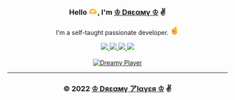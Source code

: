 <h3 align="center">Hello <img width="4%" src="https://github.com/microsoft/fluentui-emoji/blob/main/assets/Heart%20hands/Default/3D/heart_hands_3d_default.png?raw=true">, I'm <a href="https://github.com/Dreamyplayer/">♔ Dяεαмү ♔<a> ✌️</h3>

<p align="center">I'm a self-taught passionate developer. <img width="4%" src="https://github.com/microsoft/fluentui-emoji/blob/main/assets/Crossed%20fingers/Default/3D/crossed_fingers_3d_default.png?raw=true"></p>

<p align="center">
<a href="https://github.com/Dreamyplayer/">
  <img height="50%" width="auto" src ="https://github-readme-stats.vercel.app/api?username=Dreamyplayer&show_icons=true&count_private=true&theme=algolia&hide_border=true&hide=issues,contribs&text_color=bcbcbc&bg_color=00000000" />
  <img height="50%" width="auto" src ="https://github-readme-stats.vercel.app/api/top-langs/?username=Dreamyplayer&layout=compact&hide_border=true&theme=codeSTACKr&text_color=bcbcbc&bg_color=00000000&langs_count=6&hide=jupyter%20notebook,tex,css,php" />
  <img src ="https://github-readme-streak-stats.herokuapp.com?user=Dreamyplayer&theme=algolia&hide_border=true&background=FFFFFF00" />
  <img height="50%" width="auto" src="https://github-readme-stats.vercel.app/api/wakatime?username=Dreamyplayer&text_color=bcbcbc&hide_border=true&theme=algolia&bg_color=00000000&show_icons=true" />
  </a>
  <br>
  <br>
  <a href="https://www.paypal.com/paypalme/DreamyPlayer"> <img align="center" src="https://cdn.buymeacoffee.com/buttons/v2/default-orange.png" height="50" width="210" alt="Dreamy Player" /></a>

  <!-- <img src ="code.svg" /> -->
</p>

---

<h3 align="center">© 2022 <a href="https://github.com/Dreamyplayer/">♔ Dяεαмү アlαүεя ♔<a> ✌️</h3>
